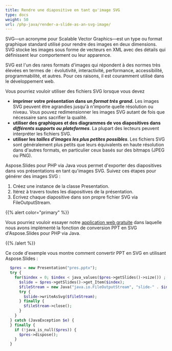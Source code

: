 ```yaml
---
title: Rendre une diapositive en tant qu'image SVG
type: docs
weight: 50
url: /php-java/render-a-slide-as-an-svg-image/
---
```


SVG—un acronyme pour Scalable Vector Graphics—est un type ou format graphique standard utilisé pour rendre des images en deux dimensions. SVG stocke les images sous forme de vecteurs en XML avec des détails qui définissent leur comportement ou leur apparence.

SVG est l'un des rares formats d'images qui répondent à des normes très élevées en termes de : évolutivité, interactivité, performance, accessibilité, programmabilité, et autres. Pour ces raisons, il est couramment utilisé dans le développement web.

Vous pourriez vouloir utiliser des fichiers SVG lorsque vous devez

- **imprimer votre présentation dans un *format très grand*.** Les images SVG peuvent être agrandies jusqu'à n'importe quelle résolution ou niveau. Vous pouvez redimensionner les images SVG autant de fois que nécessaire sans sacrifier la qualité.
- **utiliser des graphiques et des diagrammes de vos diapositives dans *différents supports ou plateformes***. La plupart des lecteurs peuvent interpréter les fichiers SVG.
- **utiliser les *tailles d'images les plus petites possibles***. Les fichiers SVG sont généralement plus petits que leurs équivalents en haute résolution dans d'autres formats, en particulier ceux basés sur des bitmaps (JPEG ou PNG).

Aspose.Slides pour PHP via Java vous permet d'exporter des diapositives dans vos présentations en tant qu'images SVG. Suivez ces étapes pour générer des images SVG :

1. Créez une instance de la classe Presentation.
2. Itérez à travers toutes les diapositives de la présentation.
3. Écrivez chaque diapositive dans son propre fichier SVG via FileOutputStream.

{{% alert color="primary" %}} 

Vous pourriez vouloir essayer notre [application web gratuite](https://products.aspose.app/slides/conversion/ppt-to-svg) dans laquelle nous avons implémenté la fonction de conversion PPT en SVG d'Aspose.Slides pour PHP via Java.

{{% /alert %}} 

Ce code d'exemple vous montre comment convertir PPT en SVG en utilisant Aspose.Slides :

```php
  $pres = new Presentation("pres.pptx");
  try {
    for($index = 0; $index < java_values($pres->getSlides()->size()) ; $index++) {
      $slide = $pres->getSlides()->get_Item($index);
      $fileStream = new Java("java.io.FileOutputStream", "slide-" . $index . ".svg");
      try {
        $slide->writeAsSvg($fileStream);
      } finally {
        $fileStream->close();
      }
    }
  } catch (JavaException $e) {
  } finally {
    if (!java_is_null($pres)) {
      $pres->dispose();
    }
  }
```